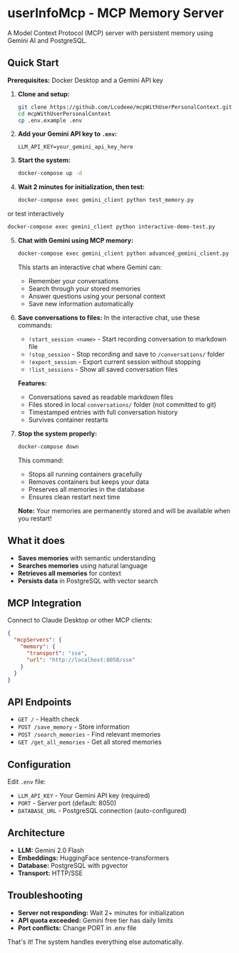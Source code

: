 # userInfoMcp - MCP Memory Server

A Model Context Protocol (MCP) server with persistent memory using Gemini AI and PostgreSQL.

## Quick Start

**Prerequisites:** Docker Desktop and a Gemini API key

1. **Clone and setup:**
   ```bash
   git clone https://github.com/Lcodeee/mcpWithUserPersonalContext.git
   cd mcpWithUserPersonalContext
   cp .env.example .env
   ```

2. **Add your Gemini API key to `.env`:**
   ```env
   LLM_API_KEY=your_gemini_api_key_here
   ```

3. **Start the system:**
   ```bash
   docker-compose up -d
   ```

4. **Wait 2 minutes for initialization, then test:**
   ```bash
   docker-compose exec gemini_client python test_memory.py
   ```
or test interactively
   ```bash
   docker-compose exec gemini_client python interactive-demo-test.py
   ```

5. **Chat with Gemini using MCP memory:**
   ```bash
   docker-compose exec gemini_client python advanced_gemini_client.py
   ```
   This starts an interactive chat where Gemini can:
   - Remember your conversations
   - Search through your stored memories
   - Answer questions using your personal context
   - Save new information automatically

6. **Save conversations to files:**
   In the interactive chat, use these commands:
   - `!start_session <name>` - Start recording conversation to markdown file
   - `!stop_session` - Stop recording and save to `/conversations/` folder
   - `!export_session` - Export current session without stopping
   - `!list_sessions` - Show all saved conversation files
   
   **Features:**
   - Conversations saved as readable markdown files
   - Files stored in local `conversations/` folder (not committed to git)
   - Timestamped entries with full conversation history
   - Survives container restarts

7. **Stop the system properly:**
   ```bash
   docker-compose down
   ```
   This command:
   - Stops all running containers gracefully
   - Removes containers but keeps your data
   - Preserves all memories in the database
   - Ensures clean restart next time

   **Note:** Your memories are permanently stored and will be available when you restart!




## What it does

- **Saves memories** with semantic understanding
- **Searches memories** using natural language
- **Retrieves all memories** for context
- **Persists data** in PostgreSQL with vector search

## MCP Integration

Connect to Claude Desktop or other MCP clients:

```json
{
  "mcpServers": {
    "memory": {
      "transport": "sse",
      "url": "http://localhost:8050/sse"
    }
  }
}
```

## API Endpoints

- `GET /` - Health check
- `POST /save_memory` - Store information
- `POST /search_memories` - Find relevant memories  
- `GET /get_all_memories` - Get all stored memories

## Configuration

Edit `.env` file:
- `LLM_API_KEY` - Your Gemini API key (required)
- `PORT` - Server port (default: 8050)
- `DATABASE_URL` - PostgreSQL connection (auto-configured)

## Architecture

- **LLM:** Gemini 2.0 Flash
- **Embeddings:** HuggingFace sentence-transformers
- **Database:** PostgreSQL with pgvector
- **Transport:** HTTP/SSE

## Troubleshooting

- **Server not responding:** Wait 2+ minutes for initialization
- **API quota exceeded:** Gemini free tier has daily limits
- **Port conflicts:** Change PORT in .env file

That's it! The system handles everything else automatically.